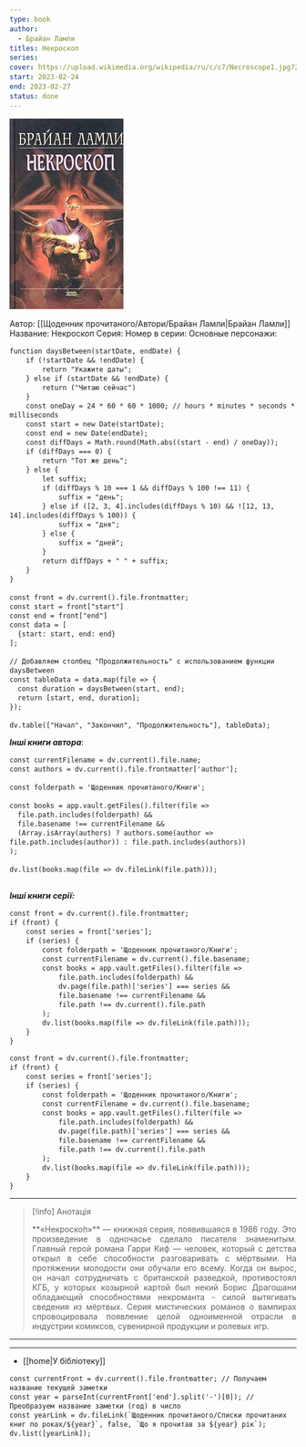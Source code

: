 ```yaml
---
type: book
author:
  - Брайан Ламли
titles: Некроскоп
series:
cover: https://upload.wikimedia.org/wikipedia/ru/c/c7/Necroscope1.jpg?20100505182021
start: 2023-02-24
end: 2023-02-27
status: done
---
```

![cover|150](media/cover!150-94.jpg)

Автор: [[Щоденник прочитаного/Автори/Брайан Ламли|Брайан Ламли]]
Название: Некроскоп
Серия:
Номер в серии:
Основные персонажи:

```dataviewjs
function daysBetween(startDate, endDate) {
	if (!startDate && !endDate) { 
		return "Укажите даты"; 
	} else if (startDate && !endDate) {
		return ("Читаю сейчас")
	}
	const oneDay = 24 * 60 * 60 * 1000; // hours * minutes * seconds * milliseconds
	const start = new Date(startDate);
	const end = new Date(endDate);
	const diffDays = Math.round(Math.abs((start - end) / oneDay));
	if (diffDays === 0) {
		return "Тот же день";   
	} else {
		let suffix;     
	    if (diffDays % 10 === 1 && diffDays % 100 !== 11) {
		    suffix = "день";     
	    } else if ([2, 3, 4].includes(diffDays % 10) && ![12, 13, 14].includes(diffDays % 100)) {
			suffix = "дня";     
		} else {       
			suffix = "дней";     
		}          
		return diffDays + " " + suffix;   
	} 
}  

const front = dv.current().file.frontmatter;
const start = front["start"]
const end = front["end"]
const data = [
  {start: start, end: end}
];

// Добавляем столбец "Продолжительность" с использованием функции daysBetween
const tableData = data.map(file => {
  const duration = daysBetween(start, end);
  return [start, end, duration];
});

dv.table(["Начал", "Закончил", "Продолжительность"], tableData);
```
***Інші книги автора***:
```dataviewjs
const currentFilename = dv.current().file.name;
const authors = dv.current().file.frontmatter['author'];

const folderpath = 'Щоденник прочитаного/Книги';

const books = app.vault.getFiles().filter(file =>
  file.path.includes(folderpath) &&
  file.basename !== currentFilename &&
  (Array.isArray(authors) ? authors.some(author => file.path.includes(author)) : file.path.includes(authors))
);

dv.list(books.map(file => dv.fileLink(file.path)));


```
***Інші книги серії:***
```dataviewjs
const front = dv.current().file.frontmatter;
if (front) {
	const series = front['series'];
	if (series) {
		const folderpath = 'Щоденник прочитаного/Книги';
		const currentFilename = dv.current().file.basename;
		const books = app.vault.getFiles().filter(file =>  
			file.path.includes(folderpath) && 
			dv.page(file.path)['series'] === series && 
			file.basename !== currentFilename &&
			file.path !== dv.current().file.path 
		);
		dv.list(books.map(file => dv.fileLink(file.path)));
	}
}

```

```dataviewjs
const front = dv.current().file.frontmatter;
if (front) {
	const series = front['series'];
	if (series) {
		const folderpath = 'Щоденник прочитаного/Книги';
		const currentFilename = dv.current().file.basename;
		const books = app.vault.getFiles().filter(file =>  
			file.path.includes(folderpath) && 
			dv.page(file.path)['series'] === series && 
			file.basename !== currentFilename &&
			file.path !== dv.current().file.path 
		);
		dv.list(books.map(file => dv.fileLink(file.path)));
	}
}

```

---
>[!info] Анотація
><p align="justify">**«Некроско́п»** — книжная серия, появившаяся в 1986 году. Это произведение в одночасье сделало писателя знаменитым. Главный герой романа Гарри Киф — человек, который с детства открыл в  себе способности разговаривать с мёртвыми. На протяжении молодости они  обучали его всему. Когда он вырос, он начал сотрудничать с британской  разведкой, противостоял КГБ, у которых козырной картой был некий Борис Драгошани обладающий способностями некроманта  - силой вытягивать сведения из мёртвых. Серия мистических романов о вампирах спровоцировала появление целой одноименной отрасли в индустрии комиксов, сувенирной продукции и ролевых игр.</p>
___

****

- [[home|У бібліотеку]]
```dataviewjs
const currentFront = dv.current().file.frontmatter; // Получаем название текущей заметки
const year = parseInt(currentFront['end'].split('-')[0]); // Преобразуем название заметки (год) в число
const yearLink = dv.fileLink(`Щоденник прочитаного/Списки прочитаних книг по роках/${year}`, false, `Що я прочитав за ${year} рік`);
dv.list([yearLink]);
```